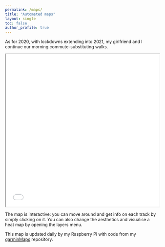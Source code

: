 ```yaml
---
permalink: /maps/
title: "Autometed maps"
layout: single
toc: false
author_profile: true
---
```


As for 2020, with lockdowns extending into 2021, my girlfriend and I continue
our morning commute-substituting walks.

<iframe title="Walking map" src="map_walking.html" height="500"
width="100%"></iframe>

The map is interactive: you can move around and get info on each track by
simply clicking on it. You can also change the aesthetics and visualise a heat
map by opening the layers menu.

This map is updated daily by my Raspberry Pi with code from my
[garminMaps](https://github.com/jcanton/garminMaps) repository.
